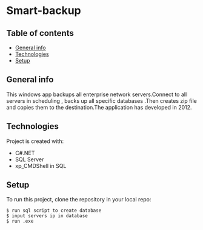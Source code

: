 # Smart-backup


## Table of contents
* [General info](#general-info)
* [Technologies](#technologies)
* [Setup](#setup)

## General info
This windows app backups all enterprise network servers.Connect to all servers in scheduling , backs up all specific databases .Then creates zip file and copies them to the destination.The application has developed in 2012.
	
## Technologies
Project is created with:
* C#.NET
* SQL Server
* xp_CMDShell in SQL
	
## Setup
To run this project, clone the repository in your local repo:

```
$ run sql script to create database
$ input servers ip in database
$ run .exe
